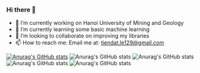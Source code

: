 ### Hi there 👋

- 🔭 I’m currently working on Hanoi University of Mining and Geology
- 🌱 I’m currently learning some basic machine learning
- 👯 I’m looking to collaborate on improving my libraries
- 📫 How to reach me: Email me at: tiendat.le129@gmail.com

[![Anurag's GitHub stats](https://github-readme-stats.vercel.app/api?username=WhoIsLTD)](https://github.com/anuraghazra/github-readme-stats)
![Anurag's GitHub stats](https://github-readme-stats.vercel.app/api?username=WhoIsLTD&hide=contribs,prs)
![Anurag's GitHub stats](https://github-readme-stats.vercel.app/api?username=WhoIsLTD&count_private=true)
![Anurag's GitHub stats](https://github-readme-stats.vercel.app/api?username=WhoIsLTD&show_icons=true)
![Anurag's GitHub stats](https://github-readme-stats.vercel.app/api?username=WhoIsLTD&show_icons=true&theme=radical)

